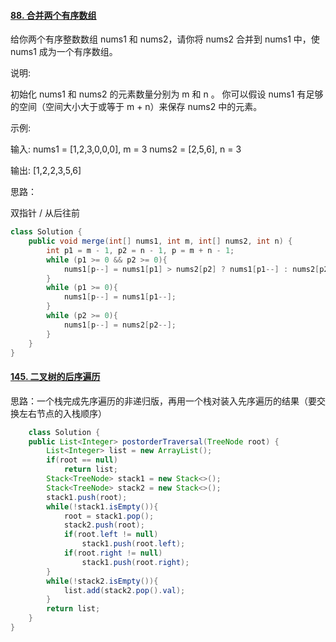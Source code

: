 #### [88. 合并两个有序数组](https://leetcode-cn.com/problems/merge-sorted-array/)

给你两个有序整数数组 nums1 和 nums2，请你将 nums2 合并到 nums1 中，使 nums1 成为一个有序数组。

 

说明:

初始化 nums1 和 nums2 的元素数量分别为 m 和 n 。
你可以假设 nums1 有足够的空间（空间大小大于或等于 m + n）来保存 nums2 中的元素。


示例:

输入:
nums1 = [1,2,3,0,0,0], m = 3
nums2 = [2,5,6],       n = 3

输出: [1,2,2,3,5,6]

思路：

双指针 / 从后往前

```java
class Solution {
    public void merge(int[] nums1, int m, int[] nums2, int n) {
        int p1 = m - 1, p2 = n - 1, p = m + n - 1;
        while (p1 >= 0 && p2 >= 0){
            nums1[p--] = nums1[p1] > nums2[p2] ? nums1[p1--] : nums2[p2--];
        }
        while (p1 >= 0){
            nums1[p--] = nums1[p1--];
        }
        while (p2 >= 0){
            nums1[p--] = nums2[p2--];
        }
    }
}
```

#### [145. 二叉树的后序遍历](https://leetcode-cn.com/problems/binary-tree-postorder-traversal/)

思路：一个栈完成先序遍历的非递归版，再用一个栈对装入先序遍历的结果（要交换左右节点的入栈顺序）

```java
	class Solution {
    public List<Integer> postorderTraversal(TreeNode root) {
        List<Integer> list = new ArrayList();
        if(root == null)
            return list;
        Stack<TreeNode> stack1 = new Stack<>();
        Stack<TreeNode> stack2 = new Stack<>();
        stack1.push(root);
        while(!stack1.isEmpty()){
            root = stack1.pop();
            stack2.push(root);
            if(root.left != null)
                stack1.push(root.left);
            if(root.right != null)
                stack1.push(root.right);
        }
        while(!stack2.isEmpty()){
            list.add(stack2.pop().val);
        }
        return list;
    }
}
```

